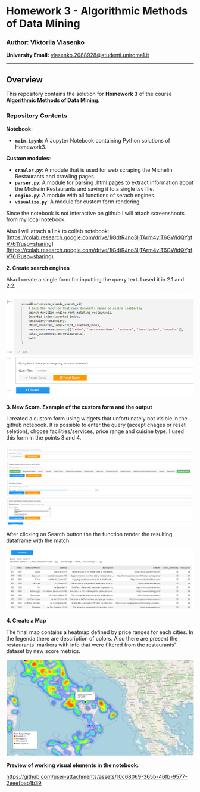 # Homework 3 - Algorithmic Methods of Data Mining

### Author: Viktoriia Vlasenko  
**University Email:** [vlasenko.2088928@studenti.uniroma1.it](mailto:vlasenko.2088928@studenti.uniroma1.it)

---

## Overview
This repository contains the solution for **Homework 3** of the course **Algorithmic Methods of Data Mining**.

### Repository Contents
**Notebook**:
- **`main.ipynb`**: A Jupyter Notebook containing Python solutions of Homework3.

**Custom modules**:
- **`crawler.py`**: A module that is used for web scraping the Michelin Restaurants and crawling pages.
- **`parser.py`**: A module for parsing .html pages to extract information about the Michelin Restaurants and saving it to a single tsv file.
- **`engine.py`**: A module with all functions of serach engines.
- **`visualize.py`**: A module for custom form rendering.

Since the notebook is not interactive on github I will attach screenshoots from my local notebook.

Also I will attach a link to collab notebook:
[https://colab.research.google.com/drive/1iGdtRJno3IjTArm4yiT6GWidQYgfV761?usp=sharing](https://colab.research.google.com/drive/1iGdtRJno3IjTArm4yiT6GWidQYgfV761?usp=sharing)

**2. Create search engines**

Also I create a single form for inputting the query text. I used it in 2.1 and 2.2.
<p align=center>
<img src="images\form_query.png">
</p>

**3. New Score. Example of the custom form and the output**

I created a custom form using widgets that unfortunately not visible in the github notebook. It is possible to enter the query (accept chages or reset seletion), choose facilities/services, price range and cuisine type. I used this form in the points 3 and 4.
<p align=center>
<img src="images\metrics.png">
</p>
After clicking on Search button the the function render the resulting dataframe with the match.
<p align=center>
<img src="images\result.png">
</p>

**4. Create a Map**

The final map contains a heatmap defined by price ranges for each cities. In the legenda there are description of colors. Also there are present the restaurants' markers with info that were filtered from the restaurants' dataset by new score metrics.
<p align=center>
<img src="images\points.png">
</p>


**Preview of working visual elements in the notebook:**

https://github.com/user-attachments/assets/10c68069-365b-46fb-9577-2eeefbab1b39



